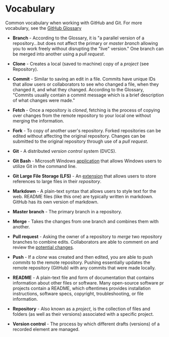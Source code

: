 # Vocabulary
Common vocabulary when working with GitHub and Git. For more vocabulary, see the [GitHub Glossary](https://help.github.com/en/github/getting-started-with-github/github-glossary#branch)

* **Branch** - According to the Glossary, it is "a parallel version of a repository...but does not affect the primary or *master branch* allowing you to work freely without disrupting the "live" version." One branch can be merged into another using a *pull request*.

* **Clone** - Creates a local (saved to machine) copy of a *project* (see Repository).
* **Commit** - Similar to saving an edit in a file. Commits have unique IDs that allow users or collaborators to see who changed a file, when they changed it, and what they changed. According to the Glossary, "Commits usually contain a commit message which is a brief description of what changes were made."
* **Fetch** - Once a repository is *cloned*, fetching is the process of copying over changes from the remote repository to your local one without merging the information.
* **Fork** - To copy of another user's repository. Forked repositories can be edited without affecting the original repository. Changes can be submitted to the original repository through use of a *pull request*.
* **Git** - A distributed *version control* system (DVCS).
* **Git Bash** - Microsoft Windows [application](https://gitforwindows.org/) that allows Windows users to utilize Git in the command line.
* **Git Large File Storage (LFS)** - An [extension](https://git-lfs.github.com/) that allows users to store references to large files in their *repository*.
* **Markdown** - A plain-text syntax that allows users to style text for the web. README files (like this one) are typically written in markdown. GitHub has its own version of markdown.
* **Master branch** - The primary branch in a repository.
* **Merge** - Takes the changes from one branch and combines them with another.
* **Pull request** - Asking the owner of a repository to *merge* two repository branches to combine edits. Collaborators are able to comment on and review the [potential changes](https://help.github.com/en/github/collaborating-with-issues-and-pull-requests/about-pull-requests).
* **Push** - If a *clone* was created and then edited, you are able to push *commits* to the remote repository. Pushing essentially updates the remote repository (GitHub) with any commits that were made locally.
* **README** - A plain-text file and form of documentation that contains information about other files or software. Many open-source software pr projects contain a README, which oftentimes provides installation instructions, software specs, copyright, troubleshooting, or file information.
* **Repository** - Also known as a *project*, is the collection of files and folders (as well as their versions) associated with a specific project.
* **Version control** - The process by which different drafts (versions) of a recorded element are managed.
